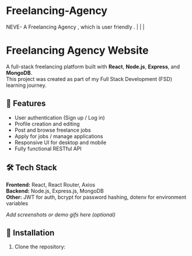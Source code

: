 # Freelancing-Agency
NEVE- A Freelancing Agency , which is user friendly .
|
|
|

# Freelancing Agency Website

A full-stack freelancing platform built with **React**, **Node.js**, **Express**, and **MongoDB**.  
This project was created as part of my Full Stack Development (FSD) learning journey.

## 🚀 Features

- User authentication (Sign up / Log in)
- Profile creation and editing
- Post and browse freelance jobs
- Apply for jobs / manage applications
- Responsive UI for desktop and mobile
- Fully functional RESTful API

## 🛠️ Tech Stack

**Frontend:** React, React Router, Axios  
**Backend:** Node.js, Express.js, MongoDB  
**Other:** JWT for auth, bcrypt for password hashing, dotenv for environment variables



_Add screenshots or demo gifs here (optional)_

## 📂 Installation

1. Clone the repository:
```bash
